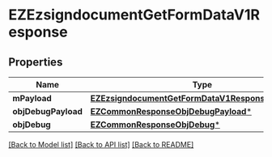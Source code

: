 # EZEzsigndocumentGetFormDataV1Response

## Properties
Name | Type | Description | Notes
------------ | ------------- | ------------- | -------------
**mPayload** | [**EZEzsigndocumentGetFormDataV1ResponseMPayload***](EZEzsigndocumentGetFormDataV1ResponseMPayload.md) |  | 
**objDebugPayload** | [**EZCommonResponseObjDebugPayload***](EZCommonResponseObjDebugPayload.md) |  | [optional] 
**objDebug** | [**EZCommonResponseObjDebug***](EZCommonResponseObjDebug.md) |  | [optional] 

[[Back to Model list]](../README.md#documentation-for-models) [[Back to API list]](../README.md#documentation-for-api-endpoints) [[Back to README]](../README.md)


